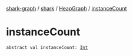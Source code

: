 [shark-graph](../../index.md) / [shark](../index.md) / [HeapGraph](index.md) / [instanceCount](./instance-count.md)

# instanceCount

`abstract val instanceCount: `[`Int`](https://kotlinlang.org/api/latest/jvm/stdlib/kotlin/-int/index.html)